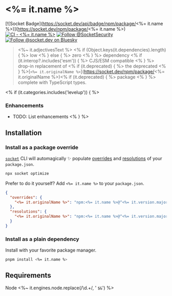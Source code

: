 # <%= it.name %>

[![Socket Badge](https://socket.dev/api/badge/npm/package/<%= it.name %>)](https://socket.dev/npm/package/<%= it.name %>)
[![CI - <%= it.name %>](https://github.com/SocketDev/socket-registry/actions/workflows/test.yml/badge.svg)](https://github.com/SocketDev/socket-registry/actions/workflows/test.yml)
[![Follow @SocketSecurity](https://img.shields.io/twitter/follow/SocketSecurity?style=social)](https://twitter.com/SocketSecurity)
[![Follow @socket.dev on Bluesky](https://img.shields.io/badge/Follow-@socket.dev-1DA1F2?style=social&logo=bluesky)](https://bsky.app/profile/socket.dev)

><%~ it.adjectivesText %>
<% if (Object.keys(it.dependencies).length) { %> low <% } else { %> zero <% } %>
dependency <% if (it.interop?.includes('esm')) { %> CJS/ESM compatible <% } %>
drop-in replacement of <% if (it.deprecated) { %> the deprecated <% } %>[`<%= it.originalName %>`](https://socket.dev/npm/package/<%= it.originalName %>)<% if (it.deprecated) { %> package <% } %> complete with TypeScript types.

<% if (it.categories.includes('levelup')) { %>
### Enhancements

  - TODO: List enhancements
<% } %>

## Installation

### Install as a package override

[`socket`](https://socket.dev/npm/package/socket)
CLI will automagically ✨ populate
[overrides](https://docs.npmjs.com/cli/v9/configuring-npm/package-json#overrides)
and [resolutions](https://yarnpkg.com/configuration/manifest#resolutions)
of your `package.json`.

```sh
npx socket optimize
```

Prefer to do it yourself? Add `<%= it.name %>`
to your `package.json`.

```json
{
  "overrides": {
    "<%= it.originalName %>": "npm:<%= it.name %>@^<%= it.version.major %>"
  },
  "resolutions": {
    "<%= it.originalName %>": "npm:<%= it.name %>@^<%= it.version.major %>"
  }
}
```

### Install as a plain dependency

Install with your favorite package manager.

```sh
pnpm install <%= it.name %>

```

## Requirements

Node <%~ it.engines.node.replace(/\d.+/, ' `$&`') %>
